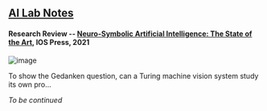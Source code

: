 ## <u>AI Lab Notes</u>

#### **Research Review --** [Neuro-Symbolic Artificial Intelligence: The State of the Art,](https://ebooks.iospress.nl/ISBN/978-1-64368-245-7) IOS Press, 2021

![image](https://user-images.githubusercontent.com/71346897/187091386-6ad07ff7-f5f2-41d8-9c0c-b53b2735e622.jpeg)

To show the Gedanken question, can a Turing machine vision system study its own pro...

*To be continued*

